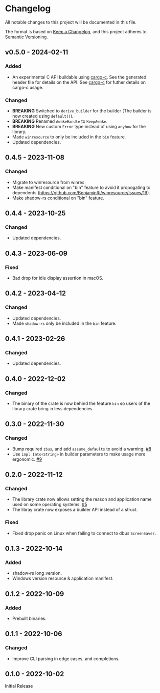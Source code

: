 # Changelog
All notable changes to this project will be documented in this file.

The format is based on [Keep a Changelog](https://keepachangelog.com/en/1.0.0/),
and this project adheres to [Semantic Versioning](https://semver.org/spec/v2.0.0.html).

## v0.5.0 - 2024-02-11
### Added
- An experimental C API buildable using [cargo-c]. See the generated header file for details on the API. See [cargo-c] for futher details on cargo-c usage.

[cargo-c]: https://crates.io/crates/cargo-c

### Changed
- **BREAKING** Switched to `derive_builder` for the builder (The builder is now created using `default()`).
- **BREAKING** Renamed `AwakeHandle` to `KeepAwake`.
- **BREAKING** New custom `Error` type instead of using `anyhow` for the library.
- Made `winresource` to only be included in the `bin` feature.
- Updated dependencies.

## 0.4.5 - 2023-11-08
### Changed
- Migrate to winresource from winres.
- Make manifest conditional on "bin" feature to avoid it propogating to dependents
  (https://github.com/BenjaminRi/winresource/issues/16).
- Make shadow-rs conditional on "bin" feature.

## 0.4.4 - 2023-10-25
### Changed
- Updated dependencies.

## 0.4.3 - 2023-06-09
### Fixed
- Bad drop for idle display assertion in macOS.

## 0.4.2 - 2023-04-12
### Changed
- Updated dependencies.
- Made `shadow-rs` only be included in the `bin` feature.

## 0.4.1 - 2023-02-26
### Changed
- Updated dependencies.

## 0.4.0 - 2022-12-02
### Changed
- The binary of the crate is now behind the feature `bin` so users of the library crate bring in
  less dependencies.

## 0.3.0 - 2022-11-30
### Changed
- Bump required `zbus`, and add `assume_defaults` to avoid a warning. [#8](https://github.com/segevfiner/keepawake-rs/pull/8)
- Use `impl Into<String>` in builder parameters to make usage more ergonomic. [#9](https://github.com/segevfiner/keepawake-rs/pull/9)

## 0.2.0 - 2022-11-12
### Changed
- The library crate now allows setting the reason and application name used on some operating
  systems. [#5](https://github.com/segevfiner/keepawake-rs/pull/5)
- The libray crate now exposes a builder API instead of a struct.

### Fixed
- Fixed drop panic on Linux when failing to connect to dbus `ScreenSaver`.

## 0.1.3 - 2022-10-14
### Added
- shadow-rs long_version.
- Windows version resource & application manifest.

## 0.1.2 - 2022-10-09
### Added
- Prebuilt binaries.

## 0.1.1 - 2022-10-06
### Changed
- Improve CLI parsing in edge cases, and completions.

## 0.1.0 - 2022-10-02
Initial Release
